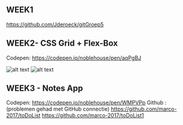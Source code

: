 ## WEEK1 
https://github.com/Jderoeck/gitGroep5

## WEEK2- CSS Grid + Flex-Box
Codepen: https://codepen.io/noblehouse/pen/aqPgBJ

![alt text](https://github.com/marco-2017/IMD-screenshots/blob/master/flexbox-froggy.jpg)
![alt text](https://github.com/marco-2017/IMD-screenshots/blob/master/grid-garden.jpg)

## WEEK3 - Notes App
Codepen: https://codepen.io/noblehouse/pen/WMPVPp
Github : (problemen gehad met GitHub connectie)
https://github.com/marco-2017/toDoList
https://github.com/marco-2017/toDoList1